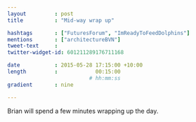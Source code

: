```yaml
---
layout         : post
title          : "Mid-way wrap up"

hashtags       : ["FuturesForum", "ImReadyToFeedDolphins"]
mentions       : ["architectureBVN"]
tweet-text     :
twitter-widget-id: 601211289176711168

date           : 2015-05-28 17:15:00 +10:00
length         :            00:15:00
                          # hh:mm:ss
gradient       : nine

---
```


Brian will spend a few minutes wrapping up the day.
